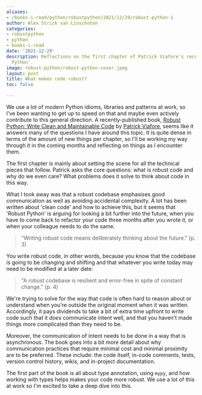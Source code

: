 ```yaml
---
aliases:
- /books-i-read/python/robustpython/2021/12/29/robust-python-1
author: Alex Strick van Linschoten
categories:
- robustpython
- python
- books-i-read
date: '2021-12-29'
description: Reflections on the first chapter of Patrick Viafore's recent book, 'Robust
  Python'.
image: robust-python/robust-python-cover.jpeg
layout: post
title: What makes code robust?
toc: false

---
```


We use a lot of modern Python idioms, libraries and patterns at work, so I've been wanting to get up to speed on that and maybe even actively contribute to this general direction. A recently-published book, [Robust Python: Write Clean and Maintainable Code](https://www.amazon.com/Robust-Python-Patrick-Viafore-ebook-dp-B09982C9FX/dp/B09982C9FX/ref=mt_other?qid=&me=&tag=soumet-20&_encoding=UTF8) by [Patrick Viafore](https://www.linkedin.com/in/patviafore/), seems like it answers many of the questions I have around this topic. It is quite dense in terms of the amount of new things per chapter, so I'll be working my way through it in the coming months and reflecting on things as I encounter them.

The first chapter is mainly about setting the scene for all the technical pieces that follow. Patrick asks the core questions: what is robust code and why do we even care? What problems does it solve to think about code in this way.

What I took away was that a robust codebase emphasises good communication as well as avoiding accidental complexity. A lot has been written about 'clean code' and how to achieve this, but it seems that 'Robust Python' is arguing for looking a bit further into the future, when you have to come back to refactor your code three months after you wrote it, or when your colleague needs to do the same.

> "Writing robust code means deliberately thinking about the future." (p. 3)

You write robust code, in other words, because you know that the codebase is going to be changing and shifting and that whatever you write today may need to be modified at a later date:

> "A robust codebase is resilient and error-free in spite of constant change." (p. 4)

We're trying to solve for the way that code is often hard to reason about or understand when you're outside the original moment when it was written. Accordingly, it pays dividends to take a bit of extra time upfront to write code such that it *does* communicate intent well, and that you haven't made things more complicated than they need to be. 

Moreover, the communication of intent needs to be done in a way that is asynchronous. The book goes into a bit more detail about why communication practices that require minimal cost and minimal proximity are to be preferred. These include: the code itself, in-code comments, tests, version control history, wikis, and in-project documentation.

The first part of the book is all about type annotation, using `mypy`, and how working with types helps makes your code more robust. We use a lot of this at work so I'm excited to take a deep dive into this.
